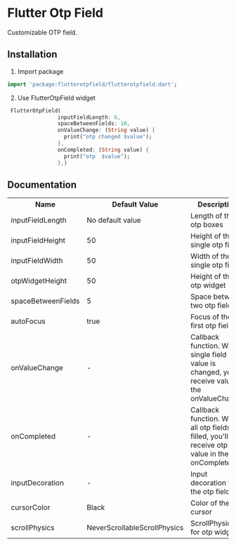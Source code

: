 
# Flutter Otp Field
Customizable OTP field.

## Installation

1. Import package

```dart
import 'package:flutterotpfield/flutterotpfield.dart';
```

2. Use FlutterOtpField widget
```dart
 FlutterOtpField(
                inputFieldLength: 6,
                spaceBetweenFields: 10,
                onValueChange: (String value) {
                  print("otp changed $value");
                },
                onCompleted: (String value) {
                  print("otp  $value");
                },)
```

## Documentation
<table>
    <th>Name</th>
    <th>Default Value</th>
    <th>Description</th>
    <th>Required/Optional</th>
    <tr>
        <td>inputFieldLength</td>
        <td>No default value</td>
        <td>Length of the otp boxes</td>
         <td>Required</td>
    </tr>
    <tr>
        <td>inputFieldHeight</td>
        <td>50</td>
        <td>Height of the single otp field</td>
         <td>Optional</td>
    </tr>
     <tr>
        <td>inputFieldWidth</td>
        <td>50</td>
        <td>Width of the single otp field</td>
         <td>Optional</td>
    </tr>
    <tr>
        <td>otpWidgetHeight</td>
        <td>50</td>
        <td>Height of the otp widget</td>
         <td>Optional</td>
    </tr>
    <tr>
        <td>spaceBetweenFields</td>
        <td>5</td>
        <td>Space between two otp fields</td>
         <td>Optional</td>
    </tr>
   <tr>
        <td>autoFocus</td>
        <td>true</td>
        <td>Focus of the first otp field</td>
         <td>Optional</td>
    </tr>
   <tr>
        <td>onValueChange</td>
        <td>-</td>
        <td>Callback function. When single field value is changed, you'll receive value in the onValueChange.</td>
         <td>Required</td>
    </tr>
    <tr>
        <td>onCompleted</td>
        <td>-</td>
        <td>Callback function. When all otp fields are filled, you'll receive otp value in the onCompleted.</td>
         <td>Required</td>
    </tr>
    <tr>
        <td>inputDecoration</td>
        <td>-</td>
        <td>Input decoration for the otp field</td>
         <td>Optional</td>
    </tr>
     <tr>
        <td>cursorColor</td>
        <td>Black</td>
        <td>Color of the cursor</td>
         <td>Optional</td>
    </tr>
    <tr>
        <td>scrollPhysics</td>
        <td>NeverScrollableScrollPhysics</td>
        <td>ScrollPhysics for otp widget</td>
         <td>Optional</td>
    </tr>
</table>
